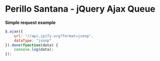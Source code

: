# Perillo Santana - jQuery Ajax Queue

**Simple request example**

```javascript
$.ajax({
	url: "//api.ipify.org?format=jsonp", 
	dataType: "jsonp"
}).done(function(data) {
	console.log(data);
});
```